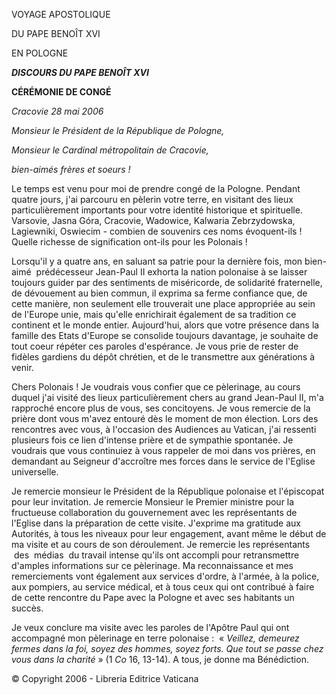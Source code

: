 VOYAGE APOSTOLIQUE

DU PAPE BENOÎT XVI

EN POLOGNE

***DISCOURS DU PAPE BENOÎT XVI***

**CÉRÉMONIE DE CONGÉ**

*Cracovie 28 mai 2006*

*Monsieur le Président de la République de Pologne,*

*Monsieur le Cardinal métropolitain de Cracovie,*

*bien-aimés frères et soeurs !*

Le temps est venu pour moi de prendre congé de la Pologne. Pendant quatre jours, j'ai parcouru en pèlerin votre terre, en visitant des lieux particulièrement importants pour votre identité historique et spirituelle. Varsovie, Jasna Góra, Cracovie, Wadowice, Kalwaria Zebrzydowska, Lagiewniki, Oswiecim - combien de souvenirs ces noms évoquent-ils ! Quelle richesse de signification ont-ils pour les Polonais !

Lorsqu'il y a quatre ans, en saluant sa patrie pour la dernière fois, mon bien-aimé  prédécesseur Jean-Paul II exhorta la nation polonaise à se laisser toujours guider par des sentiments de miséricorde, de solidarité fraternelle, de dévouement au bien commun, il exprima sa ferme confiance que, de cette manière, non seulement elle trouverait une place appropriée au sein de l'Europe unie, mais qu'elle enrichirait également de sa tradition ce continent et le monde entier. Aujourd'hui, alors que votre présence dans la famille des Etats d'Europe se consolide toujours davantage, je souhaite de tout coeur répéter ces paroles d'espérance. Je vous prie de rester de fidèles gardiens du dépôt chrétien, et de le transmettre aux générations à venir.

Chers Polonais ! Je voudrais vous confier que ce pèlerinage, au cours duquel j'ai visité des lieux particulièrement chers au grand Jean-Paul II, m'a rapproché encore plus de vous, ses concitoyens. Je vous remercie de la prière dont vous m'avez entouré dès le moment de mon élection. Lors des rencontres avec vous, à l'occasion des Audiences au Vatican, j'ai ressenti plusieurs fois ce lien d'intense prière et de sympathie spontanée. Je voudrais que vous continuiez à vous rappeler de moi dans vos prières, en demandant au Seigneur d'accroître mes forces dans le service de l'Eglise universelle.

Je remercie monsieur le Président de la République polonaise et l'épiscopat pour leur invitation. Je remercie Monsieur le Premier ministre pour la fructueuse collaboration du gouvernement avec les représentants de l'Eglise dans la préparation de cette visite. J'exprime ma gratitude aux Autorités, à tous les niveaux pour leur engagement, avant même le début de ma visite et au cours de son déroulement. Je remercie les représentants  des  médias  du travail intense qu'ils ont accompli pour retransmettre d'amples informations sur ce pèlerinage. Ma reconnaissance et mes remerciements vont également aux services d'ordre, à l'armée, à la police, aux pompiers, au service médical, et à tous ceux qui ont contribué à faire de cette rencontre du Pape avec la Pologne et avec ses habitants un succès.

Je veux conclure ma visite avec les paroles de l'Apôtre Paul qui ont accompagné mon pèlerinage en terre polonaise :  « *Veillez, demeurez fermes dans la foi, soyez des hommes, soyez forts. Que tout se passe chez vous dans la charité* » (1 *Co* 16, 13-14). A tous, je donne ma Bénédiction.

© Copyright 2006 - Libreria Editrice Vaticana